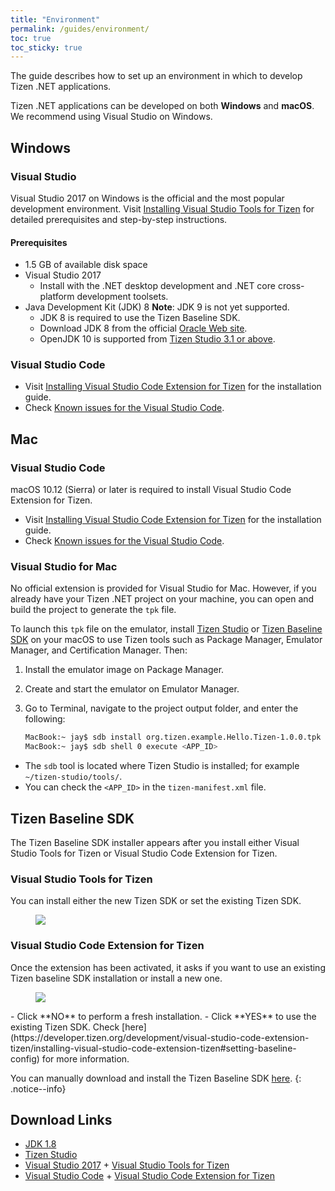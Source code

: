 ```yaml
---
title: "Environment"
permalink: /guides/environment/
toc: true
toc_sticky: true
---
```


The guide describes how to set up an environment in which to develop Tizen .NET applications.

Tizen .NET applications can be developed on both **Windows** and **macOS**. We recommend using Visual Studio on Windows.

## Windows
### Visual Studio
Visual Studio 2017 on Windows is the official and the most popular development environment. Visit [Installing Visual Studio Tools for Tizen](https://developer.tizen.org/development/visual-studio-tools-tizen/installing-visual-studio-tools-tizen) for detailed prerequisites and step-by-step instructions.

#### Prerequisites
- 1.5 GB of available disk space
- Visual Studio 2017
  - Install with the .NET desktop development and .NET core cross-platform development toolsets.
- Java Development Kit (JDK) 8
     **Note**: JDK 9 is not yet supported.
  - JDK 8 is required to use the Tizen Baseline SDK.
  - Download JDK 8 from the official [Oracle Web site](https://www.oracle.com/technetwork/java/javase/downloads/index.html).
  - OpenJDK 10 is supported from [Tizen Studio 3.1 or above](https://developer.tizen.org/development/tizen-studio/download/release-notes).


### Visual Studio Code
- Visit [Installing Visual Studio Code Extension for Tizen](https://developer.tizen.org/development/visual-studio-code-extension-tizen/installing-visual-studio-code-extension-tizen) for the installation guide.
- Check [Known issues for the Visual Studio Code]({{site.url}}{{site.baseurl}}/issues/wearable/tools-vscode/).

## Mac
### Visual Studio Code
macOS 10.12 (Sierra) or later is required to install Visual Studio Code Extension for Tizen.
- Visit [Installing Visual Studio Code Extension for Tizen](https://developer.tizen.org/development/visual-studio-code-extension-tizen/installing-visual-studio-code-extension-tizen) for the installation guide.
- Check [Known issues for the Visual Studio Code]({{site.url}}{{site.baseurl}}/issues/wearable/tools-vscode/).

### Visual Studio for Mac
No official extension is provided for Visual Studio for Mac. However, if you already have your Tizen .NET project on your machine, you can open and build the project to generate the `tpk` file.

To launch this `tpk` file on the emulator, install [Tizen Studio](https://developer.tizen.org/development/tizen-studio/download) or [Tizen Baseline SDK]({{site.url}}{{site.baseurl}}/guides/environment#tizen-baseline-sdk) on your macOS to use Tizen tools such as Package Manager, Emulator Manager, and Certification Manager.
Then:
1. Install the emulator image on Package Manager.
1. Create and start the emulator on Emulator Manager.
1. Go to Terminal, navigate to the project output folder, and enter the following:

    ```sh
    MacBook:~ jay$ sdb install org.tizen.example.Hello.Tizen-1.0.0.tpk
    MacBook:~ jay$ sdb shell 0 execute <APP_ID>
    ```
  - The `sdb` tool is located where Tizen Studio is installed; for example `~/tizen-studio/tools/`.
  - You can check the `<APP_ID>` in the `tizen-manifest.xml` file.


## Tizen Baseline SDK
The Tizen Baseline SDK installer appears after you install either Visual Studio Tools for Tizen or Visual Studio Code Extension for Tizen.

### Visual Studio Tools for Tizen
You can install either the new Tizen SDK or set the existing Tizen SDK.
<figure>
    <img src="{{site.url}}{{site.baseurl}}/assets/images/guides/install_tizensdk_vs.png">
</figure>


### Visual Studio Code Extension for Tizen
Once the extension has been activated, it asks if you want to use an existing Tizen baseline SDK installation or install a new one.
<figure><img src="{{site.url}}{{site.baseurl}}/assets/images/guides/install_tizensdk_code.png">
</figure>
- Click **NO** to perform a fresh installation.
- Click **YES** to use the existing Tizen SDK.
Check [here](https://developer.tizen.org/development/visual-studio-code-extension-tizen/installing-visual-studio-code-extension-tizen#setting-baseline-config) for more information.

You can manually download and install the Tizen Baseline SDK [here](http://download.tizen.org/sdk/Installer/Latest).
{: .notice--info}


## Download Links

 + [JDK 1.8](https://www.oracle.com/technetwork/java/javase/downloads/jdk8-downloads-2133151.html)
 + [Tizen Studio](https://developer.tizen.org/development/tizen-studio/download)
 + [Visual Studio 2017](https://visualstudio.microsoft.com/downloads/)   +   [Visual Studio Tools for Tizen](https://developer.tizen.org/development/visual-studio-tools-tizen/installing-visual-studio-tools-tizen#install)
 + [Visual Studio Code](https://code.visualstudio.com/download)  +   [Visual Studio Code Extension for Tizen](https://developer.tizen.org/development/visual-studio-code-extension-tizen/installing-visual-studio-code-extension-tizen)

